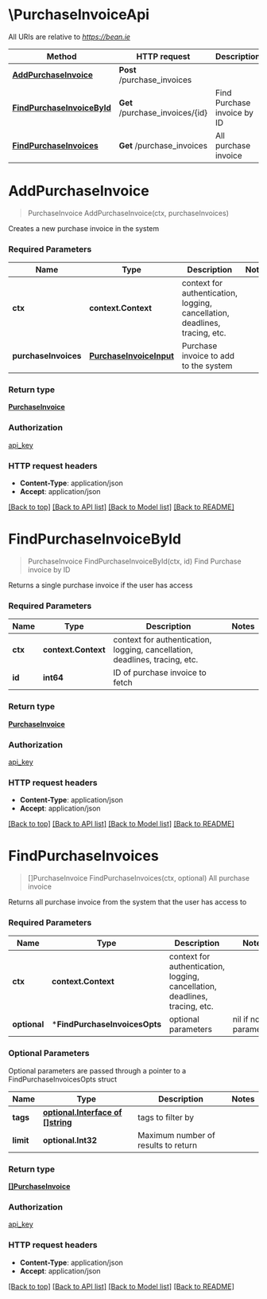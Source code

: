 # \PurchaseInvoiceApi

All URIs are relative to *https://bean.ie*

Method | HTTP request | Description
------------- | ------------- | -------------
[**AddPurchaseInvoice**](PurchaseInvoiceApi.md#AddPurchaseInvoice) | **Post** /purchase_invoices | 
[**FindPurchaseInvoiceById**](PurchaseInvoiceApi.md#FindPurchaseInvoiceById) | **Get** /purchase_invoices/{id} | Find Purchase invoice by ID
[**FindPurchaseInvoices**](PurchaseInvoiceApi.md#FindPurchaseInvoices) | **Get** /purchase_invoices | All purchase invoice


# **AddPurchaseInvoice**
> PurchaseInvoice AddPurchaseInvoice(ctx, purchaseInvoices)


Creates a new purchase invoice in the system

### Required Parameters

Name | Type | Description  | Notes
------------- | ------------- | ------------- | -------------
 **ctx** | **context.Context** | context for authentication, logging, cancellation, deadlines, tracing, etc.
  **purchaseInvoices** | [**PurchaseInvoiceInput**](PurchaseInvoiceInput.md)| Purchase invoice to add to the system | 

### Return type

[**PurchaseInvoice**](PurchaseInvoice.md)

### Authorization

[api_key](../README.md#api_key)

### HTTP request headers

 - **Content-Type**: application/json
 - **Accept**: application/json

[[Back to top]](#) [[Back to API list]](../README.md#documentation-for-api-endpoints) [[Back to Model list]](../README.md#documentation-for-models) [[Back to README]](../README.md)

# **FindPurchaseInvoiceById**
> PurchaseInvoice FindPurchaseInvoiceById(ctx, id)
Find Purchase invoice by ID

Returns a single purchase invoice if the user has access

### Required Parameters

Name | Type | Description  | Notes
------------- | ------------- | ------------- | -------------
 **ctx** | **context.Context** | context for authentication, logging, cancellation, deadlines, tracing, etc.
  **id** | **int64**| ID of purchase invoice to fetch | 

### Return type

[**PurchaseInvoice**](PurchaseInvoice.md)

### Authorization

[api_key](../README.md#api_key)

### HTTP request headers

 - **Content-Type**: application/json
 - **Accept**: application/json

[[Back to top]](#) [[Back to API list]](../README.md#documentation-for-api-endpoints) [[Back to Model list]](../README.md#documentation-for-models) [[Back to README]](../README.md)

# **FindPurchaseInvoices**
> []PurchaseInvoice FindPurchaseInvoices(ctx, optional)
All purchase invoice

Returns all purchase invoice from the system that the user has access to

### Required Parameters

Name | Type | Description  | Notes
------------- | ------------- | ------------- | -------------
 **ctx** | **context.Context** | context for authentication, logging, cancellation, deadlines, tracing, etc.
 **optional** | ***FindPurchaseInvoicesOpts** | optional parameters | nil if no parameters

### Optional Parameters
Optional parameters are passed through a pointer to a FindPurchaseInvoicesOpts struct

Name | Type | Description  | Notes
------------- | ------------- | ------------- | -------------
 **tags** | [**optional.Interface of []string**](string.md)| tags to filter by | 
 **limit** | **optional.Int32**| Maximum number of results to return | 

### Return type

[**[]PurchaseInvoice**](PurchaseInvoice.md)

### Authorization

[api_key](../README.md#api_key)

### HTTP request headers

 - **Content-Type**: application/json
 - **Accept**: application/json

[[Back to top]](#) [[Back to API list]](../README.md#documentation-for-api-endpoints) [[Back to Model list]](../README.md#documentation-for-models) [[Back to README]](../README.md)

